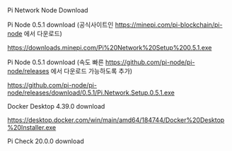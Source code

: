 Pi Network Node Download

Pi Node 0.5.1 download (공식사이트인 https://minepi.com/pi-blockchain/pi-node 에서 다운로드)

https://downloads.minepi.com/Pi%20Network%20Setup%200.5.1.exe

Pi Node 0.5.1 download (속도 빠른 https://github.com/pi-node/pi-node/releases 에서 다운로드 가능하도록 추가)

https://github.com/pi-node/pi-node/releases/download/0.5.1/Pi.Network.Setup.0.5.1.exe

Docker Desktop 4.39.0 download

https://desktop.docker.com/win/main/amd64/184744/Docker%20Desktop%20Installer.exe

Pi Check 20.0.0 download

